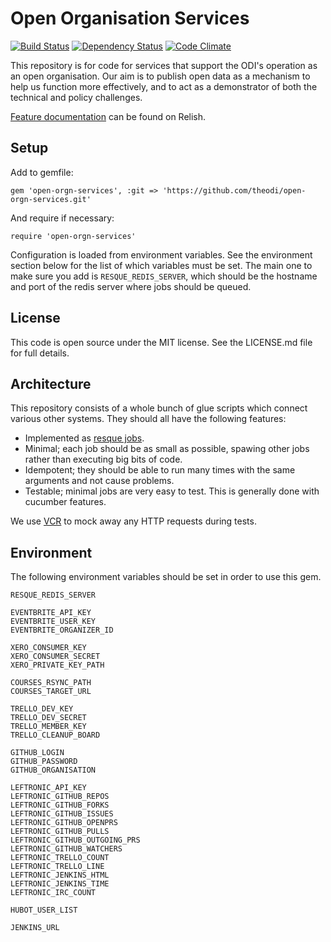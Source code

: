 # Open Organisation Services

[![Build Status](http://jenkins.theodi.org/job/open-orgn-services-build-master/badge/icon)](http://jenkins.theodi.org/job/open-orgn-services-build-master/)
[![Dependency Status](https://gemnasium.com/theodi/open-orgn-services.png)](https://gemnasium.com/theodi/open-orgn-services)
[![Code Climate](https://codeclimate.com/github/theodi/open-orgn-services.png)](https://codeclimate.com/github/theodi/open-orgn-services)

This repository is for code for services that support the ODI's operation as an open organisation. Our aim is to publish open data as a mechanism to help us function more effectively, and to act as a demonstrator of both the technical and policy challenges.

[Feature documentation](https://relishapp.com/theodi/open-orgn-services/docs) can be found on Relish.

Setup
-----

Add to gemfile:

    gem 'open-orgn-services', :git => 'https://github.com/theodi/open-orgn-services.git'

And require if necessary:

    require 'open-orgn-services'

Configuration is loaded from environment variables. See the environment section below for the list of which variables must be set. The main one to make sure you add is `RESQUE_REDIS_SERVER`, which should be the hostname and port of the redis server where jobs should be queued.

License
-------

This code is open source under the MIT license. See the LICENSE.md file for 
full details.

Architecture
------------

This repository consists of a whole bunch of glue scripts which connect various other systems. They should all have the following features:

* Implemented as [resque jobs](https://github.com/defunkt/resque#section_Jobs).
* Minimal; each job should be as small as possible, spawing other jobs rather than executing big bits of code.
* Idempotent; they should be able to run many times with the same arguments and not cause problems.
* Testable; minimal jobs are very easy to test. This is generally done with cucumber features.

We use [VCR](https://github.com/vcr/vcr) to mock away any HTTP requests during tests.

Environment
-----------

The following environment variables should be set in order to use this gem.

    RESQUE_REDIS_SERVER
    
    EVENTBRITE_API_KEY
    EVENTBRITE_USER_KEY
    EVENTBRITE_ORGANIZER_ID
    
    XERO_CONSUMER_KEY
    XERO_CONSUMER_SECRET
    XERO_PRIVATE_KEY_PATH
    
    COURSES_RSYNC_PATH
    COURSES_TARGET_URL
    
    TRELLO_DEV_KEY
    TRELLO_DEV_SECRET
    TRELLO_MEMBER_KEY
    TRELLO_CLEANUP_BOARD
    
    GITHUB_LOGIN
    GITHUB_PASSWORD
    GITHUB_ORGANISATION
    
    LEFTRONIC_API_KEY
    LEFTRONIC_GITHUB_REPOS
    LEFTRONIC_GITHUB_FORKS
    LEFTRONIC_GITHUB_ISSUES
    LEFTRONIC_GITHUB_OPENPRS
    LEFTRONIC_GITHUB_PULLS
    LEFTRONIC_GITHUB_OUTGOING_PRS
    LEFTRONIC_GITHUB_WATCHERS
    LEFTRONIC_TRELLO_COUNT
    LEFTRONIC_TRELLO_LINE
    LEFTRONIC_JENKINS_HTML
    LEFTRONIC_JENKINS_TIME
    LEFTRONIC_IRC_COUNT
    
    HUBOT_USER_LIST
    
    JENKINS_URL